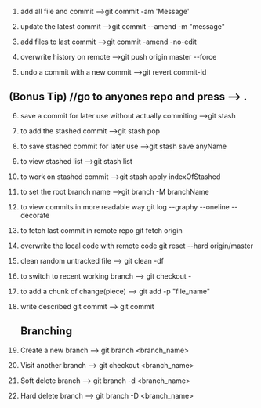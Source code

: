  1) add all file and commit
 -->git commit -am 'Message'

 2) update the latest commit
-->git commit --amend -m "message"

 3) add files to last commit
-->git commit -amend -no-edit

 4) overwrite history on remote
-->git push origin master --force

 5) undo a commit with a new commit
-->git revert commit-id

## (Bonus Tip) //go to anyones repo and press --> .

6) save a commit for later use without actually commiting
-->git stash

7) to add the stashed commit
-->git stash pop

8) to save stashed commit for later use
-->git stash save anyName

9) to view stashed list
-->git stash list

10) to work on stashed commit
-->git stash apply indexOfStashed

11) to set the root branch name
-->git branch -M branchName

12) to view commits in more readable way
git log --graphy --oneline --decorate

13) to fetch last commit in remote repo
git fetch origin

14) overwrite the local code with remote code
git reset --hard origin/master

15) clean random untracked file
--> git clean -df

16) to switch to recent working branch
--> git checkout -

17) to add a chunk of change(piece)
--> git add -p "file_name"

18) write described git commit
--> git commit

    ## Branching
19) Create a new branch
--> git branch <branch_name>

20) Visit another branch
--> git checkout <branch_name>

21) Soft delete branch
--> git branch -d <branch_name>

22) Hard delete branch
--> git branch -D <branch_name>
